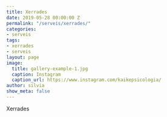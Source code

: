 ```yaml
---
title: Xerrades
date: 2019-05-28 00:00:00 Z
permalink: "/serveis/xerrades/"
categories:
- serveis
tags:
- xerrades
- serveis
layout: page
image:
  title: gallery-example-1.jpg
  caption: Instagram
  caption_url: https://www.instagram.com/kaikepsicologia/
author: silvia
show_meta: false
---
```


Xerrades
